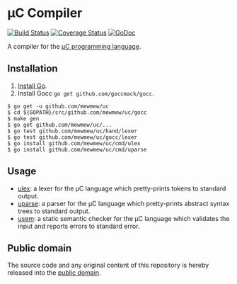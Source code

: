 # µC Compiler

[![Build Status](https://travis-ci.org/mewmew/uc.svg?branch=dev)](https://travis-ci.org/mewmew/uc)
[![Coverage Status](https://coveralls.io/repos/github/mewmew/uc/badge.svg?branch=dev)](https://coveralls.io/github/mewmew/uc?branch=dev)
[![GoDoc](https://godoc.org/github.com/mewmew/uc?status.svg)](https://godoc.org/github.com/mewmew/uc)

A compiler for the [µC programming language](https://www.it.uu.se/katalog/aleji304/CompilersProject/uc.html).

## Installation

1. [Install Go](https://golang.org/doc/install).
2. Install Gocc `go get github.com/goccmack/gocc`.

```
$ go get -u github.com/mewmew/uc
$ cd ${GOPATH}/src/github.com/mewmew/uc/gocc
$ make gen
$ go get github.com/mewmew/uc/...
$ go test github.com/mewmew/uc/hand/lexer
$ go test github.com/mewmew/uc/gocc/lexer
$ go install github.com/mewmew/uc/cmd/ulex
$ go install github.com/mewmew/uc/cmd/uparse
```

## Usage

* [ulex](https://godoc.org/github.com/mewmew/uc/cmd/ulex): a lexer for the µC language which pretty-prints tokens to standard output.
* [uparse](https://godoc.org/github.com/mewmew/uc/cmd/uparse): a parser for the µC language which pretty-prints abstract syntax trees to standard output.
* [usem](https://godoc.org/github.com/mewmew/uc/cmd/usem): a static semantic checker for the µC language which validates the input and reports errors to standard error.

## Public domain

The source code and any original content of this repository is hereby released into the [public domain].

[public domain]: https://creativecommons.org/publicdomain/zero/1.0/
